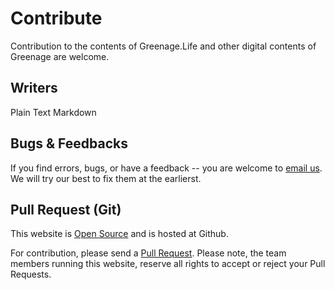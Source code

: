 # Contribute

Contribution to the contents of Greenage.Life and other digital contents of Greenage are welcome.

## Writers

Plain Text
Markdown

## Bugs & Feedbacks

If you find errors, bugs, or have a feedback -- you are welcome to [email us](mailto:webmaster@greenage.life). We will try our best to fix them at the earlierst.

## Pull Request (Git)

This website is [Open Source](https://github.com/greenageinfo/greenageinfo.github.io) and is hosted at Github.

For contribution, please send a [Pull Request](https://github.com/greenageinfo/greenageinfo.github.io/pulls). Please note, the team members running this website, reserve all rights to accept or reject your Pull Requests.